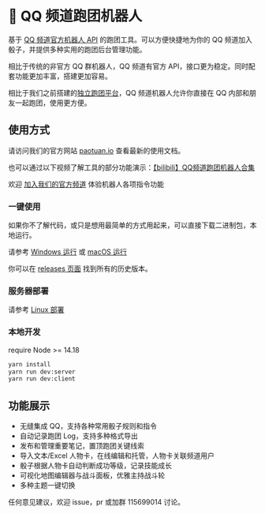 # 🎲 QQ 频道跑团机器人

基于 [QQ 频道官方机器人 API](https://bot.q.qq.com/wiki/#%E7%AE%80%E4%BB%8B) 的跑团工具。可以方便快捷地为你的 QQ 频道加入骰子，并提供多种实用的跑团后台管理功能。

相比于传统的非官方 QQ 群机器人，QQ 频道有官方 API，接口更为稳定。同时配套功能更加丰富，搭建更加容易。

相比于我们之前搭建的[独立跑团平台](https://github.com/paotuan/paotuan)，QQ 频道机器人允许你直接在 QQ 内部和朋友一起跑团，使用更方便。

## 使用方式

请访问我们的官方网站 [paotuan.io](https://paotuan.io) 查看最新的使用文档。

也可以通过以下视频了解工具的部分功能演示：[【bilibili】QQ频道跑团机器人合集](https://space.bilibili.com/688429881/channel/collectiondetail?sid=1162902)

欢迎 [加入我们的官方频道](https://pd.qq.com/s/gv78r06x1) 体验机器人各项指令功能

### 一键使用
如果你不了解代码，或只是想用最简单的方式用起来，可以直接下载二进制包，本地运行。

请参考 [Windows 运行](https://paotuan.io/setup/download/windows.html) 或 [macOS 运行](https://paotuan.io/setup/download/macos.html)

你可以在 [releases 页面](https://github.com/paotuan/qqchannel-bot/releases) 找到所有的历史版本。

### 服务器部署
请参考 [Linux 部署](https://paotuan.io/setup/download/linux.html)

### 本地开发
require Node >= 14.18

```bash
yarn install
yarn run dev:server
yarn run dev:client
```

## 功能展示
- 无缝集成 QQ，支持各种常用骰子规则和指令
- 自动记录跑团 Log，支持多种格式导出
- 发布和管理重要笔记，置顶跑团关键线索
- 导入文本/Excel 人物卡，在线编辑和托管，人物卡关联频道用户
- 骰子根据人物卡自动判断成功等级，记录技能成长
- 可视化地图编辑器与战斗面板，优雅主持战斗轮
- 多种主题一键切换


任何意见建议，欢迎 issue，pr 或加群 115699014 讨论。
